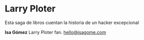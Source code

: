 # Larry Ploter 

Esta saga de libros cuentan la historia de un hacker excepcional


**Isa Gómez** Larry Ploter fan.
hello@isagome.com

